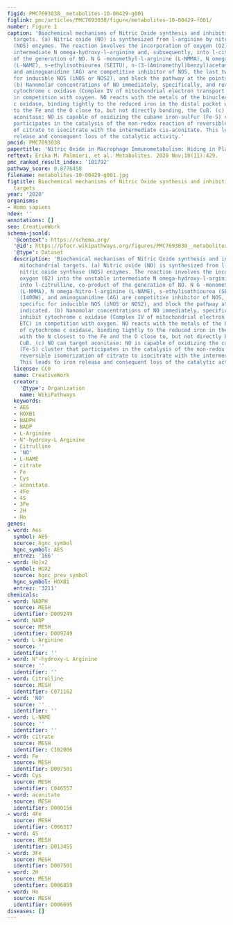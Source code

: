 ```yaml
---
figid: PMC7693038__metabolites-10-00429-g001
figlink: pmc/articles/PMC7693038/figure/metabolites-10-00429-f001/
number: Figure 1
caption: 'Biochemical mechanisms of Nitric Oxide synthesis and inhibition of mitochondrial
  targets. (a) Nitric oxide (NO) is synthesized from l-arginine by nitric oxide synthase
  (NOS) enzymes. The reaction involves the incorporation of oxygen (O2) into the unstable
  intermediate N omega-hydroxy-l-arginine and, subsequently, into l-citrulline, co-product
  of the generation of NO. N G -monomethyl-l-arginine (L-NMMA), N omega-Nitro-l-arginine
  (L-NAME), s-ethylisothiourea (SEITU), n-(3-(Aminomethyl)benzyl)acetamidine (1400W),
  and aminoguanidine (AG) are competitive inhibitor of NOS, the last two specific
  for inducible NOS (iNOS or NOS2), and block the pathway at the points indicated.
  (b) Nanomolar concentrations of NO immediately, specifically, and reversibly inhibit
  cytochrome c oxidase (Complex IV of mitochondrial electron transport chain, ETC)
  in competition with oxygen. NO reacts with the metals of the binuclear site of cytochrome
  c oxidase, binding tightly to the reduced iron in the distal pocket with the N closest
  to the Fe and the O close to, but not directly bonding, the CuB. (c) NO can target
  aconitase: NO is capable of oxidizing the cubane iron-sulfur (Fe-S) cluster that
  participates in the catalysis of the non-redox reaction of reversible isomerization
  of citrate to isocitrate with the intermediate cis-aconitate. This leads to iron
  release and consequent loss of the catalytic activity.'
pmcid: PMC7693038
papertitle: 'Nitric Oxide in Macrophage Immunometabolism: Hiding in Plain Sight.'
reftext: Erika M. Palmieri, et al. Metabolites. 2020 Nov;10(11):429.
pmc_ranked_result_index: '101792'
pathway_score: 0.8776458
filename: metabolites-10-00429-g001.jpg
figtitle: Biochemical mechanisms of Nitric Oxide synthesis and inhibition of mitochondrial
  targets
year: '2020'
organisms:
- Homo sapiens
ndex: ''
annotations: []
seo: CreativeWork
schema-jsonld:
  '@context': https://schema.org/
  '@id': https://pfocr.wikipathways.org/figures/PMC7693038__metabolites-10-00429-g001.html
  '@type': Dataset
  description: 'Biochemical mechanisms of Nitric Oxide synthesis and inhibition of
    mitochondrial targets. (a) Nitric oxide (NO) is synthesized from l-arginine by
    nitric oxide synthase (NOS) enzymes. The reaction involves the incorporation of
    oxygen (O2) into the unstable intermediate N omega-hydroxy-l-arginine and, subsequently,
    into l-citrulline, co-product of the generation of NO. N G -monomethyl-l-arginine
    (L-NMMA), N omega-Nitro-l-arginine (L-NAME), s-ethylisothiourea (SEITU), n-(3-(Aminomethyl)benzyl)acetamidine
    (1400W), and aminoguanidine (AG) are competitive inhibitor of NOS, the last two
    specific for inducible NOS (iNOS or NOS2), and block the pathway at the points
    indicated. (b) Nanomolar concentrations of NO immediately, specifically, and reversibly
    inhibit cytochrome c oxidase (Complex IV of mitochondrial electron transport chain,
    ETC) in competition with oxygen. NO reacts with the metals of the binuclear site
    of cytochrome c oxidase, binding tightly to the reduced iron in the distal pocket
    with the N closest to the Fe and the O close to, but not directly bonding, the
    CuB. (c) NO can target aconitase: NO is capable of oxidizing the cubane iron-sulfur
    (Fe-S) cluster that participates in the catalysis of the non-redox reaction of
    reversible isomerization of citrate to isocitrate with the intermediate cis-aconitate.
    This leads to iron release and consequent loss of the catalytic activity.'
  license: CC0
  name: CreativeWork
  creator:
    '@type': Organization
    name: WikiPathways
  keywords:
  - AES
  - HOXB1
  - NADPH
  - NADP
  - L-Arginine
  - N"-hydroxy-L Arginine
  - Citrulline
  - 'NO'
  - L-NAME
  - citrate
  - Fe
  - Cys
  - aconitate
  - 4Fe
  - 4S
  - 3Fe
  - 2H
  - Ho
genes:
- word: Aes
  symbol: AES
  source: hgnc_symbol
  hgnc_symbol: AES
  entrez: '166'
- word: Ho]x2
  symbol: HOX2
  source: hgnc_prev_symbol
  hgnc_symbol: HOXB1
  entrez: '3211'
chemicals:
- word: NADPH
  source: MESH
  identifier: D009249
- word: NADP
  source: MESH
  identifier: D009249
- word: L-Arginine
  source: ''
  identifier: ''
- word: N"-hydroxy-L Arginine
  source: ''
  identifier: ''
- word: Citrulline
  source: MESH
  identifier: C071162
- word: 'NO'
  source: ''
  identifier: ''
- word: L-NAME
  source: ''
  identifier: ''
- word: citrate
  source: MESH
  identifier: C102006
- word: Fe
  source: MESH
  identifier: D007501
- word: Cys
  source: MESH
  identifier: C046557
- word: aconitate
  source: MESH
  identifier: D000156
- word: 4Fe
  source: MESH
  identifier: C066317
- word: 4S
  source: MESH
  identifier: D013455
- word: 3Fe
  source: MESH
  identifier: D007501
- word: 2H
  source: MESH
  identifier: D006859
- word: Ho
  source: MESH
  identifier: D006695
diseases: []
---
```

